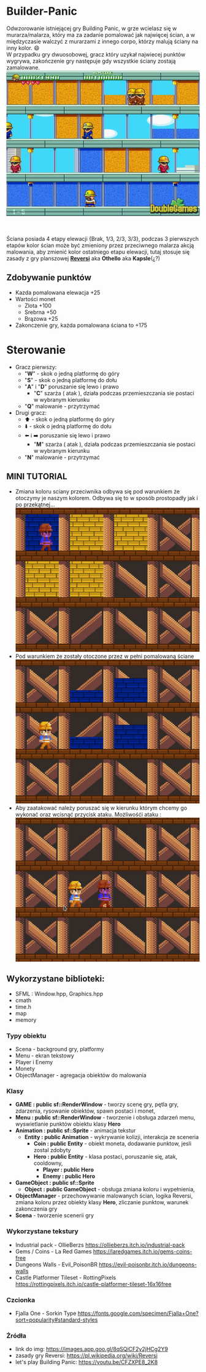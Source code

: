 # Builder-Panic

Odwzorowanie istniejącej gry Building Panic, w grze wcielasz się w murarza/malarza, który ma za zadanie pomalować jak najwięcej ścian, a w międzyczasie walczyć z murarzami z innego corpo, którzy malują ściany na inny kolor. :smile: <br/>
W przypadku gry dwuosobowej, gracz który uzykał najwiecej punktów wygrywa, zakończenie gry następuje gdy wszystkie ściany zostają zamalowane. <br/>
![Image of Building Panic](https://github.com/macnack/Builder-Panic/blob/master/images/building-panic_3_big.jpg)

<br/><br/>
Ściana posiada 4 etapy elewacji {Brak, 1/3, 2/3, 3/3}, podczas 3 pierwszych etapów kolor ścian może być zmieniony przez przeciwnego malarza akcją malowania, aby zmienić kolor ostatniego etapu elewacji, tutaj stosuje się zasady z gry planszowej [**Reversi**](https://pl.wikipedia.org/wiki/Reversi) aka **Othello** aka **Kapsle**(¿?) <br/>

## Zdobywanie punktów
* Kazda pomalowana elewacja +25
* Wartości monet
  * Zlota +100
  * Srebrna +50
  * Brązowa +25
* Zakonczenie gry, każda pomalowana ściana to +175 

# Sterowanie
* Gracz pierwszy:
  * "**W**" - skok o jedną platformę do góry
  * "**S**" - skok o jedną platformę do dołu
  * "**A**" i "**D**" poruszanie się lewo i prawo
    * "**C**" szarża ( atak ), działa podczas przemieszczania sie postaci w wybranym kierunku
  * "**Q**" malowanie - przytrzymać
* Drugi gracz:
  * :arrow_up: - skok o jedną platformę do góry
  * :arrow_down: - skok o jedną platformę do dołu
  * :arrow_left: i :arrow_right: poruszanie się lewo i prawo
    * "**M**" szarża ( atak ), działa podczas przemieszczania sie postaci w wybranym kierunku
  * "**N**" malowanie - przytrzymać

## MINI TUTORIAL

* Zmiana koloru sciany przeciwnika odbywa się pod warunkiem że otoczymy je naszym kolorem. Odbywa się to w sposób prostopadły jak i po przekątnej... <br/>
![Image of malowanie](https://github.com/macnack/Builder-Panic/blob/master/images/malowanko.gif)
* Pod warunkiem że zostały otoczone przez w pełni pomalowaną ściane <br/>
![Image of malowanie](https://github.com/macnack/Builder-Panic/blob/master/images/malowanie.gif)
* Aby zaatakować należy poruszać się w kierunku którym chcemy go wykonać oraz wcisnąć przycisk ataku. Możliwośći ataku : <br/>
![Image of malowanie](https://github.com/macnack/Builder-Panic/blob/master/images/attack_tutorial.gif)

## Wykorzystane biblioteki:
* SFML : Window.hpp, Graphics.hpp
* cmath
* time.h
* map
* memory

### Typy obiektu
* Scena - background gry, platformy
* Menu - ekran tekstowy
* Player i Enemy 
* Monety 
* ObjectManager - agregacja obiektów do malowania

### Klasy
* **GAME : public sf::RenderWindow** - tworzy scenę gry, pętla gry, zdarzenia, rysowanie obiektów, spawn postaci i  monet,
* **Menu : public sf::RenderWindow** - tworzenie i obsługa zdarzeń menu, wyswietlanie punktów obiektu klasy **Hero**
* **Animation : public sf::Sprite** - animacja tekstur <br/>
  * **Entity : public Animation** - wykrywanie kolizji, interakcja ze sceneria
    * **Coin : public Entity** - obiekt moneta, dodawanie punktow, jesli zostal zdobyty
    * **Hero : public Entity** - klasa postaci, poruszanie się, atak, cooldowny, 
      * **Player : public Hero** 
      * **Enemy : public Hero**
* **GameObject : public sf::Sprite** 
  * **Object : public GameObject** - obsługa zmiana koloru i  wypełnienia,
* **ObjectManager** - przechowywanie malowanych ścian, logika Reversi, zmiana koloru przez obiekty klasy **Hero**, zliczanie punktow, warunek zakonczenia gry
* **Scena** - tworzenie scenerii gry
### Wykorzystane tekstury 
- Industrial pack - OllieBerzs https://ollieberzs.itch.io/industrial-pack
- Gems / Coins - 	La Red Games https://laredgames.itch.io/gems-coins-free
- Dungeons Walls - Evil_PoisonBR https://evil-poisonbr.itch.io/dungeons-walls
- Castle Platformer Tileset - RottingPixels https://rottingpixels.itch.io/castle-platformer-tileset-16x16free
### Czcionka
- Fjalla One - Sorkin Type https://fonts.google.com/specimen/Fjalla+One?sort=popularity#standard-styles
### Żródła
- link do img: https://images.app.goo.gl/8qSQiCF2y2jHCg2Y9
- zasady gry Reversi: https://pl.wikipedia.org/wiki/Reversi
- let's play Building Panic: https://youtu.be/CFZXPE8_2K8

